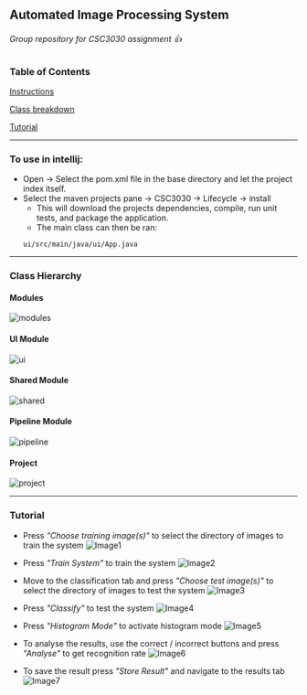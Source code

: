 ## Automated Image Processing System
###### Group repository for CSC3030 assignment :+1:

### Table of Contents
[Instructions](#Instructions)

[Class breakdown](#hierarchy)

[Tutorial](#tutorial)

---
<a name="Instructions"/>

### To use in intellij:
* Open -> Select the pom.xml file in the base directory and let the project index itself.
* Select the maven projects pane -> CSC3030 -> Lifecycle -> install
  * This will download the projects dependencies, compile, run unit tests, and package the application.
  * The main class can then be ran:
  ```
  ui/src/main/java/ui/App.java
  ```
---

<a name="hierarchy"/>

### Class Hierarchy
#### Modules
![modules](resources/diagrams/Modules.PNG?raw=true "Modules")
#### UI Module
![ui](resources/diagrams/UI.PNG?raw=true "UI")
#### Shared Module
![shared](resources/diagrams/Shared.PNG?raw=true "Shared")
#### Pipeline Module
![pipeline](resources/diagrams/Pipeline.PNG?raw=true "Pipeline")
#### Project
![project](resources/diagrams/Project.png?raw=true "Project")

---

<a name="tutorial"/>

### Tutorial
* Press *"Choose training image(s)"* to select the directory of images to train the system
![Image1](resources/tutorial/directory_selection.PNG?raw=true "Training directory selection")

* Press *"Train System"* to train the system
![Image2](resources/tutorial/training.PNG?raw=true "Training")

* Move to the classification tab and press *"Choose test image(s)"* to select the directory of images to test the system
![Image3](resources/tutorial/directory_selection2.PNG?raw=true "Test directory selection")

* Press *"Classify"* to test the system
![Image4](resources/tutorial/classification.PNG?raw=true "Classification")

* Press *"Histogram Mode"* to activate histogram mode
![Image5](resources/tutorial/histogram_mode.PNG?raw=true "Histogram mode")

* To analyse the results, use the correct / incorrect buttons and press *"Analyse"* to get recognition rate
![Image6](resources/tutorial/analysis.PNG "Recognition Rate")

* To save the result press *"Store Result"* and navigate to the results tab
![Image7](resources/tutorial/results.PNG?raw=true "Results")